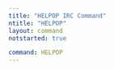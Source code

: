 ```yaml
---
title: "HELPOP IRC Command"
ntitle: "HELPOP"
layout: command
notstarted: true

command: HELPOP
---
```


